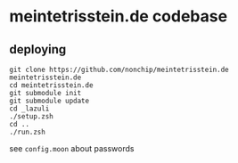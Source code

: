 # meintetrisstein.de codebase

## deploying

    git clone https://github.com/nonchip/meintetrisstein.de meintetrisstein.de
    cd meintetrisstein.de
    git submodule init
    git submodule update
    cd _lazuli
    ./setup.zsh
    cd ..
    ./run.zsh

see `config.moon` about passwords
